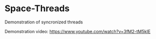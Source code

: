 # Space-Threads
Demonstration of syncronized threads

Demonstration video: https://www.youtube.com/watch?v=3fM2-tM5kIE
